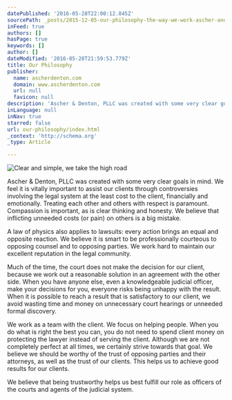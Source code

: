 ```yaml
---
datePublished: '2016-05-28T22:00:12.845Z'
sourcePath: _posts/2015-12-05-our-philosophy-the-way-we-work-ascher-and-denton-pllc-was.md
inFeed: true
authors: []
hasPage: true
keywords: []
author: []
dateModified: '2016-05-28T21:59:53.779Z'
title: Our Philosophy
publisher:
  name: ascherdenton.com
  domain: www.ascherdenton.com
  url: null
  favicon: null
description: 'Ascher & Denton, PLLC was created with some very clear goals in mind. We feel it is vitally important to assist our clients through controversies involving the legal system at the least cost to the client, financially and emotionally. Treating each other and others with respect is paramount. Compassion is important, as is clear thinking and honesty. We believe that inflicting unneeded costs (or pain) on others is a big mistake.'
inLanguage: null
inNav: true
starred: false
url: our-philosophy/index.html
_context: 'http://schema.org'
_type: Article

---
```

![Clear and simple, we take the high road](https://s3-us-west-2.amazonaws.com/the-grid-img/p/02fd9b026ff7653910ea0cceaa2af318b013ec97.jpg)

Ascher & Denton, PLLC was created with some very clear goals in mind. We feel it is vitally important to assist our clients through controversies involving the legal system at the least cost to the client, financially and emotionally. Treating each other and others with respect is paramount. Compassion is important, as is clear thinking and honesty. We believe that inflicting unneeded costs (or pain) on others is a big mistake.

A law of physics also applies to lawsuits: every action brings an equal and opposite reaction. We believe it is smart to be professionally courteous to opposing counsel and to opposing parties. We work hard to maintain our excellent reputation in the legal community.

Much of the time, the court does not make the decision for our client, because we work out a reasonable solution in an agreement with the other side. When you have anyone else, even a knowledgeable judicial officer, make your decisions for you, everyone risks being unhappy with the result. When it is possible to reach a result that is satisfactory to our client, we avoid wasting time and money on unnecessary court hearings or unneeded formal discovery.

We work as a team with the client. We focus on helping people. When you do what is right the best you can, you do not need to spend client money on protecting the lawyer instead of serving the client. Although we are not completely perfect at all times, we certainly strive towards that goal. We believe we should be worthy of the trust of opposing parties and their attorneys, as well as the trust of our clients. This helps us to achieve good results for our clients.

We believe that being trustworthy helps us best fulfill our role as officers of the courts and agents of the judicial system.